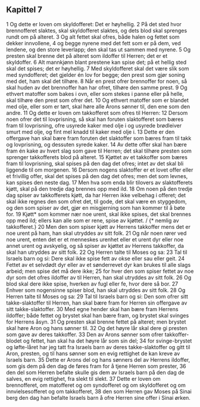 ## Kapittel 7

1 Og dette er loven om skyldofferet: Det er høyhellig.
2 På det sted hvor brennofferet slaktes, skal skyldofferet slaktes, og dets blod skal sprenges rundt om på alteret.
3 Og alt fettet skal ofres, både halen og fettet som dekker innvollene,
4 og begge nyrene med det fett som er på dem, ved lendene, og den store leverlapp; den skal tas ut sammen med nyrene.
5 Og presten skal brenne det på alteret som ildoffer til Herren; det er et skyldoffer.
6 Alt mannkjønn blant prestene kan spise det; på et hellig sted skal det spises; det er høyhellig.
7 Med skyldofferet skal det være slik som med syndofferet; det gjelder én lov for begge; den prest som gjør soning med det, ham skal det tilhøre.
8 Når en prest ofrer brennoffer for noen, så skal huden av det brennoffer han har ofret, tilhøre den samme prest.
9 Og ethvert matoffer som bakes i ovn, eller som stekes i panne eller på helle, skal tilhøre den prest som ofrer det.
10 Og ethvert matoffer som er blandet med olje, eller som er tørt, skal høre alle Arons sønner til, den ene som den andre.
11 Og dette er loven om takkofferet som ofres til Herren:
12 Dersom noen ofrer det til lovprisning, så skal han foruten slaktofferet som bæres fram til lovprisning, ofre usyrede kaker med olje i og usyrede brødleiver smurt med olje, og fint mel knadd til kaker med olje i.
13 Dette er den offergave han skal bære fram foruten det slaktoffer som bæres fram til takk og lovprisning, og dessuten syrede kaker.
14 Av dette offer skal han bære fram én kake av hvert slag som gave til Herren; det skal tilhøre presten som sprenger takkofferets blod på alteret.
15 Kjøttet av et takkoffer som bæres fram til lovprisning, skal spises på den dag det ofres; intet av det skal bli liggende til om morgenen.
16 Dersom nogens slaktoffer er et lovet offer eller et frivillig offer, skal det spises på den dag det ofres; men det som levnes, kan spises den neste dag.
17 Men hva som enda blir tilovers av slaktofferets kjøtt, skal på den tredje dag brennes opp med ild.
18 Om noen på den tredje dag spiser av takkofferets kjøtt, da har Herren ikke velbehag i offeret; det skal ikke regnes den som ofret det, til gode, det skal være en styggedom, og den som spiser av det, gjør en misgjerning som han kommer til å bøte for.
19 Kjøtt* som kommer nær noe urent, skal ikke spises, det skal brennes opp med ild; ellers kan alle som er rene, spise av kjøttet. / {* nemlig av takkofferet.}
20 Men den som spiser kjøtt av Herrens takkoffer mens det er noe urent på ham, han skal utryddes av sitt folk.
21 Og når noen rører ved noe urent, enten det er et menneskes urenhet eller et urent dyr eller noe annet urent og avskyelig, og så spiser av kjøttet av Herrens takkoffer, da skal han utryddes av sitt folk.
22 Og Herren talte til Moses og sa:
23 Tal til Israels barn og si: Dere skal ikke spise fett av okse eller sau eller geit.
24 Fettet av et selvdødt dyr eller av et sønderrevet dyr kan brukes til alle slags arbeid; men spise det må dere ikke;
25 for hver den som spiser fettet av noe dyr som det ofres ildoffer av til Herren, han skal utryddes av sitt folk.
26 Og blod skal dere ikke spise, hverken av fugl eller fe, hvor dere så bor.
27 Enhver som nogensinne spiser blod, han skal utryddes av sitt folk.
28 Og Herren talte til Moses og sa:
29 Tal til Israels barn og si: Den som ofrer sitt takke-slaktoffer til Herren, han skal bære fram for Herren sin offergave av sitt takke-slaktoffer.
30 Med egne hender skal han bære fram Herrens ildoffer; både fettet og brystet skal han bære fram, og brystet skal svinges for Herrens åsyn.
31 Og presten skal brenne fettet på alteret; men brystet skal høre Aron og hans sønner til.
32 Og det høyre lår skal dere gi presten som gave av deres takkoffer.
33 Den av Arons sønner som ofrer takkoffer-blodet og fettet, han skal ha det høyre lår som sin del;
34 for svinge-brystet og løfte-låret har jeg tatt fra Israels barn av deres takke-slaktoffer og gitt til Aron, presten, og til hans sønner som en evig rettighet de kan kreve av Israels barn.
35 Dette er Arons del og hans sønners del av Herrens ildoffer, som gis dem på den dag de føres fram for å tjene Herren som prester,
36 den del som Herren befalte skulle gis dem av Israels barn på den dag de salves, en evig rettighet, fra slekt til slekt.
37 Dette er loven om brennofferet, om matofferet og om syndofferet og om skyldofferet og om innvielsesofferet og om takkofferet,
38 den som Herren gav Moses på Sinai berg den dag han befalte Israels barn å ofre Herren sine offer i Sinai ørken.
